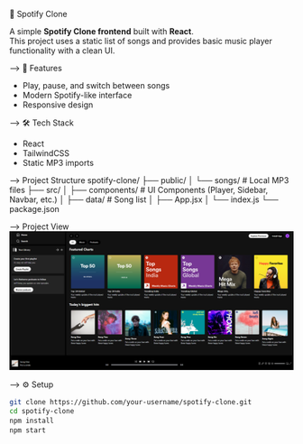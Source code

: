 🎵 Spotify Clone

A simple **Spotify Clone frontend** built with **React**.  
This project uses a static list of songs and provides basic music player functionality with a clean UI.


--> 🚀 Features
- Play, pause, and switch between songs  
- Modern Spotify-like interface  
- Responsive design  


--> 🛠️ Tech Stack
- React  
- TailwindCSS  
- Static MP3 imports  


--> Project Structure
spotify-clone/
├── public/
│ └── songs/ # Local MP3 files
├── src/
│ ├── components/ # UI Components (Player, Sidebar, Navbar, etc.)
│ ├── data/ # Song list
│ ├── App.jsx
│ └── index.js
└── package.json

--> Project View
![Spotify Home](https://github.com/Krsumit1002/Spotify-clone/blob/bb4154a6568b4c5e32ba3002fe421cb5abc6a1fb/Sportify_home%20-%20Copy.png)

--> ⚙️ Setup
```bash
git clone https://github.com/your-username/spotify-clone.git
cd spotify-clone
npm install
npm start
